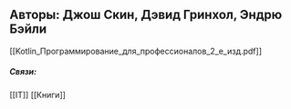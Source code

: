 ## Авторы: Джош Скин, Дэвид Гринхол, Эндрю Бэйли
[[Kotlin_Программирование_для_профессионалов_2_е_изд.pdf]]


##### Связи:
[[IT]]
[[Книги]]